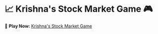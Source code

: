 # 📈 Krishna's Stock Market Game 🎮

🚀 **Play Now:** [Krishna's Stock Market Game](https://krishnav04.github.io/Stock-Market-Game/)
